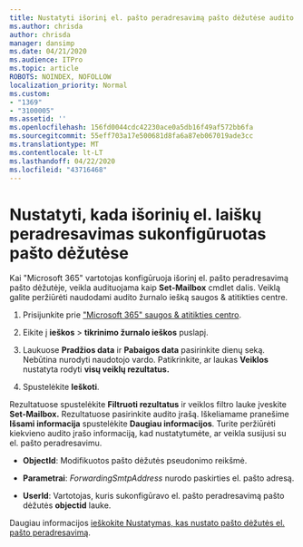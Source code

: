 ```yaml
---
title: Nustatyti išorinį el. pašto peradresavimą pašto dėžutėse audito žurnaluose
ms.author: chrisda
author: chrisda
manager: dansimp
ms.date: 04/21/2020
ms.audience: ITPro
ms.topic: article
ROBOTS: NOINDEX, NOFOLLOW
localization_priority: Normal
ms.custom:
- "1369"
- "3100005"
ms.assetid: ''
ms.openlocfilehash: 156fd0044cdc42230ace0a5db16f49af572bb6fa
ms.sourcegitcommit: 55eff703a17e500681d8fa6a87eb067019ade3cc
ms.translationtype: MT
ms.contentlocale: lt-LT
ms.lasthandoff: 04/22/2020
ms.locfileid: "43716468"
---
```

# <a name="identify-when-external-email-forwarding-is-configured-on-mailboxes"></a>Nustatyti, kada išorinių el. laiškų peradresavimas sukonfigūruotas pašto dėžutėse

Kai "Microsoft 365" vartotojas konfigūruoja išorinį el. pašto peradresavimą pašto dėžutėje, veikla audituojama kaip **Set-Mailbox** cmdlet dalis. Veiklą galite peržiūrėti naudodami audito žurnalo iešką saugos & atitikties centre.

1. Prisijunkite prie ["Microsoft 365" saugos & atitikties centro](https://protection.office.com/).

2. Eikite į **ieškos** > **tikrinimo žurnalo ieškos** puslapį.

3. Laukuose **Pradžios data** ir **Pabaigos data** pasirinkite dienų seką. Nebūtina nurodyti naudotojo vardo. Patikrinkite, ar laukas **Veiklos** nustatyta rodyti **visų veiklų rezultatus.**

4. Spustelėkite **Ieškoti**.

Rezultatuose spustelėkite **Filtruoti rezultatus** ir veiklos filtro lauke įveskite **Set-Mailbox.** Rezultatuose pasirinkite audito įrašą. Iškeliamame pranešime **Išsami informacija** spustelėkite **Daugiau informacijos**. Turite peržiūrėti kiekvieno audito įrašo informaciją, kad nustatytumėte, ar veikla susijusi su el. pašto peradresavimu.

- **ObjectId**: Modifikuotos pašto dėžutės pseudonimo reikšmė.

- **Parametrai**: _ForwardingSmtpAddress_ nurodo paskirties el. pašto adresą.

- **UserId**: Vartotojas, kuris sukonfigūravo el. pašto peradresavimą pašto dėžutės **objectid** lauke.

Daugiau informacijos [ieškokite Nustatymas, kas nustato pašto dėžutės el. pašto peradresavimą](https://docs.microsoft.com/office365/securitycompliance/auditing-troubleshooting-scenarios#determining-who-set-up-email-forwarding-for-a-mailbox).
